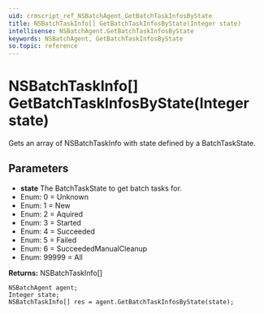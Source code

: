 ```yaml
---
uid: crmscript_ref_NSBatchAgent_GetBatchTaskInfosByState
title: NSBatchTaskInfo[] GetBatchTaskInfosByState(Integer state)
intellisense: NSBatchAgent.GetBatchTaskInfosByState
keywords: NSBatchAgent, GetBatchTaskInfosByState
so.topic: reference
---
```


# NSBatchTaskInfo[] GetBatchTaskInfosByState(Integer state)

Gets an array of NSBatchTaskInfo with state defined by a BatchTaskState.

## Parameters

* **state** The BatchTaskState to get batch tasks for.
* Enum: 0 = Unknown 
* Enum: 1 = New 
* Enum: 2 = Aquired 
* Enum: 3 = Started 
* Enum: 4 = Succeeded 
* Enum: 5 = Failed 
* Enum: 6 = SucceededManualCleanup 
* Enum: 99999 = All 

**Returns:** NSBatchTaskInfo[]

```crmscript
NSBatchAgent agent;
Integer state;
NSBatchTaskInfo[] res = agent.GetBatchTaskInfosByState(state);
```


